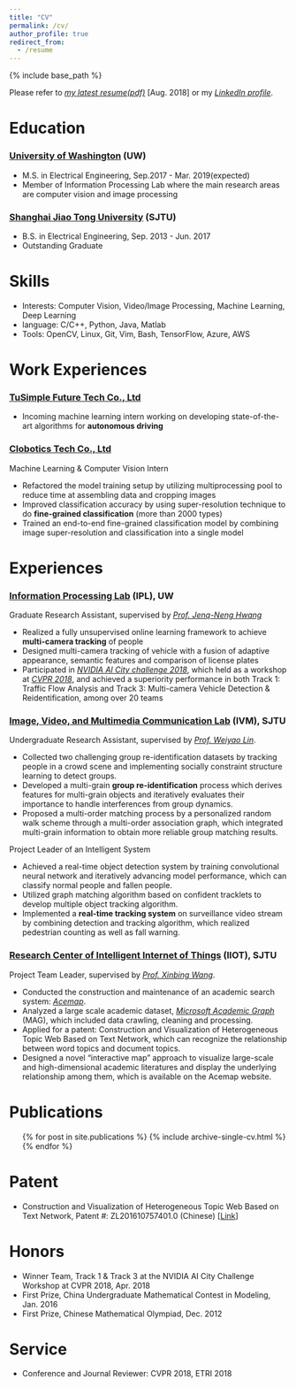 ```yaml
---
title: "CV"
permalink: /cv/
author_profile: true
redirect_from:
  - /resume
---
```


{% include base_path %}

Please refer to [*my latest resume(pdf)*](http://alexxiao95.github.io/files/resume_Hao.pdf) [Aug. 2018] or my [*LinkedIn profile*](https://www.linkedin.com/in/hao-alex-xiao-1b1257124/).

Education
======
### [University of Washington](https://www.washington.edu) (UW)
* M.S. in Electrical Engineering, Sep.2017 - Mar. 2019(expected)
* Member of Information Processing Lab where the main research areas are computer vision and image processing

### [Shanghai Jiao Tong University](http://www.sjtu.edu.cn) (SJTU)
* B.S. in Electrical Engineering, Sep. 2013 - Jun. 2017
* Outstanding Graduate


Skills
======
* Interests: Computer Vision, Video/Image Processing, Machine Learning, Deep Learning
* language: C/C++, Python, Java, Matlab
* Tools: OpenCV, Linux, Git, Vim, Bash, TensorFlow, Azure, AWS

Work Experiences
======
### [TuSimple Future Tech Co., Ltd](http://www.tusimple.com/index-en.html)
* Incoming machine learning intern working on developing state-of-the-art algorithms for **autonomous driving**

### [Clobotics Tech Co., Ltd](https://www.clobotics.com)
Machine Learning & Computer Vision Intern

* Refactored the model training setup by utilizing multiprocessing pool to reduce time at assembling data and cropping images
* Improved classification accuracy by using super-resolution technique to do **fine-grained classification** (more than 2000 types)
* Trained an end-to-end fine-grained classification model by combining image super-resolution and classification into a single model
  
Experiences
======

### [Information Processing Lab](http://allison.ee.washington.edu/index_files/Page701.htm) (IPL), UW

Graduate Research Assistant, supervised by [*Prof. Jenq-Neng Hwang*](http://www.ee.washington.edu/people/jenq-neng-hwang/)

* Realized a fully unsupervised online learning framework to achieve **multi-camera tracking** of people
* Designed multi-camera tracking of vehicle with a fusion of adaptive appearance, semantic features and comparison of license plates
* Participated in [*NVIDIA AI City challenge 2018*](https://www.aicitychallenge.org), which held as a workshop at [*CVPR 2018*](http://cvpr2018.thecvf.com), and achieved a superiority performance in both Track 1: Traffic Flow Analysis and Track 3: Multi-camera Vehicle Detection & Reidentification, among over 20 teams

### **[Image, Video, and Multimedia Communication Lab](http://ivm.sjtu.edu.cn) (IVM), SJTU**

Undergraduate Research Assistant, supervised by [*Prof. Weiyao Lin*](https://weiyaolin.github.io).

* Collected two challenging group re-identification datasets by tracking people in a crowd scene and implementing socially constraint structure learning to detect groups.* Developed a multi-grain **group re-identification** process which derives features for multi-grain objects and iteratively evaluates their importance to handle interferences from group dynamics.* Proposed a multi-order matching process by a personalized random walk scheme through a multi-order association graph, which integrated multi-grain information to obtain more reliable group matching results.

Project Leader of an Intelligent System

* Achieved a real-time object detection system by training convolutional neural network and iteratively advancing model performance, which can classify normal people and fallen people.* Utilized graph matching algorithm based on confident tracklets to develop multiple object tracking algorithm.* Implemented a **real-time tracking system** on surveillance video stream by combining detection and tracking algorithm, which realized pedestrian counting as well as fall warning.

### **[Research Center of Intelligent Internet of Things](http://iiot.sjtu.edu.cn/) (IIOT), SJTU**

Project Team Leader, supervised by [*Prof. Xinbing Wang*](http://www.cs.sjtu.edu.cn/~wang-xb/).

* Conducted the construction and maintenance of an academic search system: [*Acemap*](https://acemap.info).* Analyzed a large scale academic dataset, [*Microsoft Academic Graph*](https://www.microsoft.com/en-us/research/project/microsoft-academic-graph/) (MAG), which included data crawling, cleaning and processing.
* Applied for a patent: Construction and Visualization of Heterogeneous Topic Web Based on Text Network, which can recognize the relationship between word topics and document topics.* Designed a novel “interactive map” approach to visualize large-scale and high-dimensional academic literatures and display the underlying relationship among them, which is available on the Acemap website.

Publications
======
  <ul>{% for post in site.publications %}
    {% include archive-single-cv.html %}
  {% endfor %}</ul>
  
Patent
======
* Construction and Visualization of Heterogeneous Topic Web Based on Text Network, Patent #: ZL201610757401.0 (Chinese) [[Link](http://www.soopat.com/Patent/201610757401)]
  
Honors
======
* Winner Team, Track 1 & Track 3 at the NVIDIA AI City Challenge Workshop at CVPR 2018, Apr. 2018
* First Prize, China Undergraduate Mathematical Contest in Modeling, Jan. 2016
* First Prize, Chinese Mathematical Olympiad, Dec. 2012

Service
======
* Conference and Journal Reviewer: CVPR 2018, ETRI 2018

